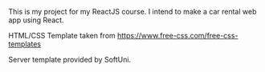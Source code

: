 This is my project for my ReactJS course. I intend to make a car rental web app using React.

HTML/CSS Template taken from https://www.free-css.com/free-css-templates

Server template provided by SoftUni.